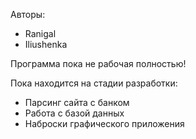 Авторы:
- Ranigal
- Iliushenka

Программа пока не рабочая полностью!

Пока находится на стадии разработки:
- Парсинг сайта с банком
- Работа с базой данных
- Наброски графического приложения
